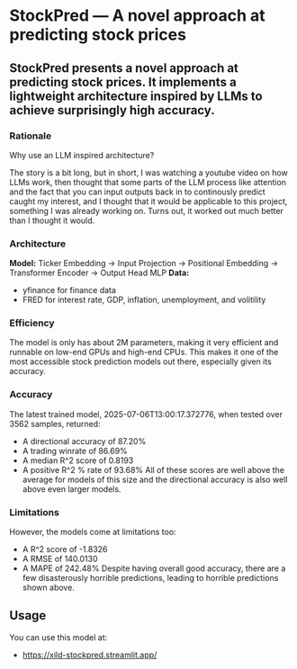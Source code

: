 # StockPred — A novel approach at predicting stock prices

StockPred presents a novel approach at predicting stock prices. It implements a lightweight architecture inspired by LLMs to achieve surprisingly high accuracy.
---
### Rationale
Why use an LLM inspired architecture?

The story is a bit long, but in short, I was watching a youtube video on how LLMs work, then thought that some parts of the LLM process like attention and the fact that you can input outputs back in to continously predict caught my interest, and I thought that it would be applicable to this project, something I was already working on. Turns out, it worked out much better than I thought it would.
### Architecture
**Model:**
Ticker Embedding -> Input Projection -> Positional Embedding -> Transformer Encoder -> Output Head MLP
**Data:**
- yfinance for finance data
- FRED for interest rate, GDP, inflation, unemployment, and volitility
### Efficiency
The model is only has about 2M parameters, making it very efficient and runnable on low-end GPUs and high-end CPUs. This makes it one of the most accessible stock prediction models out there, especially given its accuracy.
### Accuracy
The latest trained model, 2025-07-06T13:00:17.372776, when tested over 3562 samples, returned:
- A directional accuracy of 87.20%
- A trading winrate of 86.69%
- A median R^2 score of 0.8193
- A positive R^2 % rate of 93.68%
All of these scores are well above the average for models of this size and the directional accuracy is also well above even larger models.
### Limitations
However, the models come at limitations too:
- A R^2 score of -1.8326
- A RMSE of 140.0130
- A MAPE of 242.48%
Despite having overall good accuracy, there are a few disasterously horrible predictions, leading to horrible predictions shown above. 
## Usage
You can use this model at:
- https://xild-stockpred.streamlit.app/
